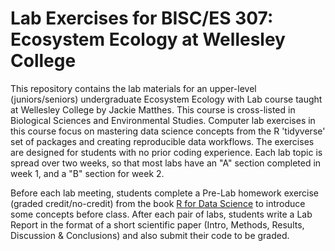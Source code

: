 # Lab Exercises for BISC/ES 307: Ecosystem Ecology at Wellesley College
This repository contains the lab materials for an upper-level (juniors/seniors) undergraduate Ecosystem Ecology with Lab course taught at Wellesley College by Jackie Matthes. This course is cross-listed in Biological Sciences and Environmental Studies. Computer lab exercises in this course focus on mastering data science concepts from the R 'tidyverse' set of packages and creating reproducible data workflows. The exercises are designed for students with no prior coding experience. Each lab topic is spread over two weeks, so that most labs have an "A" section completed in week 1, and a "B" section for week 2.  

Before each lab meeting, students complete a Pre-Lab homework exercise (graded credit/no-credit) from the book [R for Data Science](http://r4ds.had.co.nz/) to introduce some concepts before class. After each pair of labs, students write a Lab Report in the format of a short scientific paper (Intro, Methods, Results, Discussion & Conclusions) and also submit their code to be graded. 

